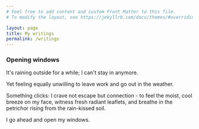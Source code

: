 ```yaml
---
# Feel free to add content and custom Front Matter to this file.
# To modify the layout, see https://jekyllrb.com/docs/themes/#overriding-theme-defaults

layout: page
title: My writings
permalink: /writings
---
```


### Opening windows

It's raining outside for a while; I can't stay in anymore.<br>

Yet feeling equally unwilling to leave work and go out in the weather.<br>

Something clicks: I crave not escape but connection - to feel the moist, cool breeze on my face, witness fresh radiant leaflets, and breathe in the petrichor rising from the rain-kissed soil.<br>

I go ahead and open my windows.<br>
